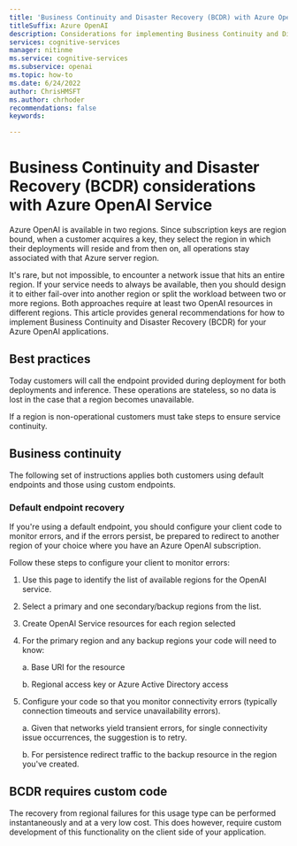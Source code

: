 ```yaml
---
title: 'Business Continuity and Disaster Recovery (BCDR) with Azure OpenAI Service'
titleSuffix: Azure OpenAI
description: Considerations for implementing Business Continuity and Disaster Recovery (BCDR) with Azure OpenAI 
services: cognitive-services
manager: nitinme
ms.service: cognitive-services
ms.subservice: openai
ms.topic: how-to
ms.date: 6/24/2022
author: ChrisHMSFT
ms.author: chrhoder
recommendations: false
keywords: 

---
```


# Business Continuity and Disaster Recovery (BCDR) considerations with Azure OpenAI Service

Azure OpenAI is available in two regions. Since subscription keys are region bound, when a customer acquires a key, they select the region in which their deployments will reside and from then on, all operations stay associated with that Azure server region.  

It's rare, but not impossible, to encounter a network issue that hits an entire region. If your service needs to always be available, then you should design it to either fail-over into another region or split the workload between two or more regions. Both approaches require at least two OpenAI resources in different regions. This article provides general recommendations for how to implement  Business Continuity and Disaster Recovery (BCDR) for your Azure OpenAI applications.

## Best practices

Today customers will call the endpoint provided during deployment for both deployments and inference. These operations are stateless, so no data is lost in the case that a region becomes unavailable.  

If a region is non-operational customers must take steps to ensure service continuity.

## Business continuity

The following set of instructions applies both customers using default endpoints and those using custom endpoints.

### Default endpoint recovery

If you're using a default endpoint, you should configure your client code to monitor errors, and if the errors persist, be prepared to redirect to another region of your choice where you have an Azure OpenAI subscription.

Follow these steps to configure your client to monitor errors:

1. Use this page to identify the list of available regions for the OpenAI service.

2. Select a primary and one secondary/backup regions from the list.

3. Create OpenAI Service resources for each region selected

4. For the primary region and any backup regions your code will need to know:

      a. Base URI for the resource

      b. Regional access key or Azure Active Directory access

5. Configure your code so that you monitor connectivity errors (typically connection timeouts and service unavailability errors).  

      a. Given that networks yield transient errors, for single connectivity issue occurrences, the suggestion is to retry.  

      b. For persistence redirect traffic to the backup resource in the region you've created.

## BCDR requires custom code

The recovery from regional failures for this usage type can be performed instantaneously and at a very low cost. This does however, require custom development of this functionality on the client side of your application.